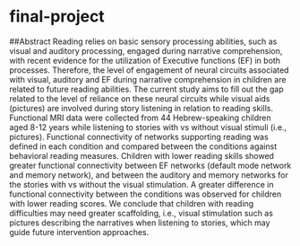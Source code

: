 # final-project

##Abstract
Reading relies on basic sensory processing abilities, such as visual and auditory processing, engaged during narrative comprehension, with recent evidence for the utilization of Executive functions (EF) in both processes. Therefore, the level of engagement of neural circuits associated with visual, auditory and EF during narrative comprehension in children are related to future reading abilities. The current study aims to fill out the gap related to the level of reliance on these neural circuits while visual aids (pictures) are involved during story listening in relation to reading skills. Functional MRI data were collected from 44 Hebrew-speaking children aged 8-12 years while listening to stories with vs without visual stimuli (i.e., pictures). Functional connectivity of networks supporting reading was defined in each condition and compared between the conditions against behavioral reading measures. Children with lower reading skills showed greater functional connectivity between EF networks (default mode network and memory network), and between the auditory and memory networks for the stories with vs without the visual stimulation. A greater difference in functional connectivity between the conditions was observed for children with lower reading scores. We conclude that children with reading difficulties may need greater scaffolding, i.e., visual stimulation such as pictures describing the narratives when listening to stories, which may guide future intervention approaches.
